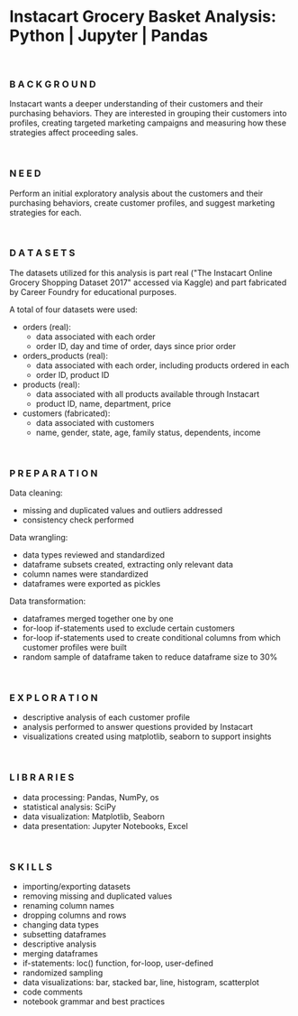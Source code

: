 # Instacart Grocery Basket Analysis: Python | Jupyter | Pandas

<br>

### B A C K G R O U N D
Instacart wants a deeper understanding of their customers and their purchasing behaviors. They are interested in grouping their customers into profiles, creating targeted marketing campaigns and measuring how these strategies affect proceeding sales. 

<br>

### N E E D
Perform an initial exploratory analysis about the customers and their purchasing behaviors, create customer profiles, and suggest marketing strategies for each.

<br>

### D A T A S E T S
The datasets utilized for this analysis is part real ("The Instacart Online Grocery Shopping Dataset 2017" accessed via Kaggle) and part fabricated by Career Foundry for educational purposes. 

A total of four datasets were used:

   - orders (real): 
       - data associated with each order
       - order ID, day and time of order, days since prior order
   - orders_products (real): 
       - data associated with each order, including products ordered in each
       - order ID, product ID
   - products (real): 
       - data associated with all products available through Instacart
       - product ID, name, department, price
   - customers (fabricated):
       - data associated with customers
       - name, gender, state, age, family status, dependents, income

<br>

### P R E P A R A T I O N
Data cleaning:
   - missing and duplicated values and outliers addressed
   - consistency check performed 

Data wrangling:
   - data types reviewed and standardized 
   - dataframe subsets created, extracting only relevant data 
   - column names were standardized 
   - dataframes were exported as pickles 

Data transformation: 
   - dataframes merged together one by one 
   - for-loop if-statements used to exclude certain customers 
   - for-loop if-statements used to create conditional columns from which customer profiles were built 
   - random sample of dataframe taken to reduce dataframe size to 30%

<br>

### E X P L O R A T I O N
   - descriptive analysis of each customer profile 
   - analysis performed to answer questions provided by Instacart 
   - visualizations created using matplotlib, seaborn to support insights

<br>

### L I B R A R I E S
   - data processing: Pandas, NumPy, os
   - statistical analysis: SciPy
   - data visualization: Matplotlib, Seaborn
   - data presentation: Jupyter Notebooks, Excel

<br>

### S K I L L S
   - importing/exporting datasets
   - removing missing and duplicated values
   - renaming column names
   - dropping columns and rows 
   - changing data types
   - subsetting dataframes
   - descriptive analysis
   - merging dataframes
   - if-statements: loc() function, for-loop, user-defined
   - randomized sampling 
   - data visualizations: bar, stacked bar, line, histogram, scatterplot
   - code comments
   - notebook grammar and best practices
